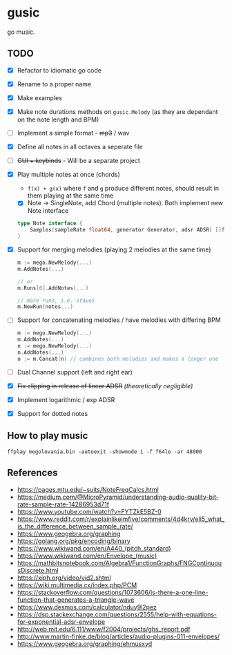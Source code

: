 # gusic

go music.

## TODO

- [x] Refactor to idiomatic go code
- [x] Rename to a proper name
- [x] Make examples
- [x] Make note durations methods on `gusic.Melody` (as they are dependant on the note length and BPM)
- [ ] Implement a simple format - ~~mp3~~ / wav
- [x] Define all notes in all octaves a seperate file
- [ ] ~~GUI + keybinds~~ - Will be a separate project
- [x] Play multiple notes at once (chords)
  - `f(x) + g(x)` where `f` and `g` produce different notes, should result in them playing at the same time
  - [x] Note -> SingleNote, add Chord (multiple notes). Both implement new Note interface
  ```go
  type Note interface {
      Samples(sampleRate float64, generator Generator, adsr ADSR) []float64
  }

  ```
- [x] Support for merging melodies (playing 2 melodies at the same time)
  ```go
  m := mego.NewMelody(...)
  m.AddNotes(...)
  
  // or
  m.Runs[0].AddNotes(...)

  // more runs, i.e. staves 
  m.NewRun(notes...)
  ```
- [ ] Support for concatenating melodies / have melodies with differing BPM
  ```go
  m := mego.NewMelody(...)
  m.AddNotes(...)
  n := mego.NewMelody(...)
  n.AddNotes(...)
  o := m.Concat(n) // combines both melodies and makes a longer one
  ```
- [ ] Dual Channel support (left and right ear)
- [x] ~~Fix clipping in release of linear ADSR~~  _(theoretically negligible)_
- [x] Implement logarithmic / exp ADSR
- [x] Support for dotted notes


## How to play music

```console
ffplay megolovania.bin -autoexit -showmode 1 -f f64le -ar 48000
```

## References

- <https://pages.mtu.edu/~suits/NoteFreqCalcs.html>
- <https://medium.com/@MicroPyramid/understanding-audio-quality-bit-rate-sample-rate-14286953d71f>
- <https://www.youtube.com/watch?v=FYTZkE5BZ-0>
- <https://www.reddit.com/r/explainlikeimfive/comments/4d4krv/eli5_what_is_the_difference_between_sample_rate/>
- <https://www.geogebra.org/graphing>
- <https://golang.org/pkg/encoding/binary>
- <https://www.wikiwand.com/en/A440_(pitch_standard)>
- <https://www.wikiwand.com/en/Envelope_(music)>
- <https://mathbitsnotebook.com/Algebra1/FunctionGraphs/FNGContinuousDiscrete.html>
- <https://xiph.org/video/vid2.shtml>
- <https://wiki.multimedia.cx/index.php/PCM>
- <https://stackoverflow.com/questions/1073606/is-there-a-one-line-function-that-generates-a-triangle-wave>
- <https://www.desmos.com/calculator/nduy9l2pez>
- <https://dsp.stackexchange.com/questions/2555/help-with-equations-for-exponential-adsr-envelope>
- <http://web.mit.edu/6.111/www/f2004/projects/ghs_report.pdf>
- <http://www.martin-finke.de/blog/articles/audio-plugins-011-envelopes/>
- <https://www.geogebra.org/graphing/ehmusxyd>
